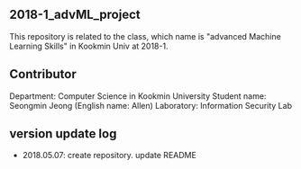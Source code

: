 ## 2018-1_advML_project
This repository is related to the class, which name is "advanced Machine Learning Skills" in Kookmin Univ at 2018-1.

## Contributor
Department: Computer Science in Kookmin University
Student name: Seongmin Jeong (English name: Allen)
Laboratory: Information Security Lab

## version update log
- 2018.05.07: create repository. update README
